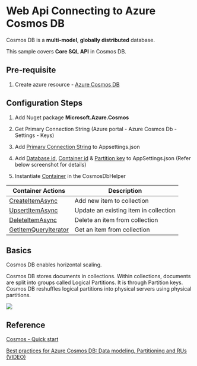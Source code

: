 # Web Api Connecting to Azure Cosmos DB

Cosmos DB is a **multi-model**, **globally distributed** database.

This sample covers **Core SQL API** in Cosmos DB.

## Pre-requisite
1. Create azure resource - [Azure Cosmos DB](https://docs.microsoft.com/en-us/azure/cosmos-db/create-sql-api-dotnet)


## Configuration Steps

1. Add Nuget package **Microsoft.Azure.Cosmos**

2. Get Primary Connection String (Azure portal - Azure Cosmos Db - Settings - Keys)

3. Add [Primary Connection String](https://github.com/nidhisht/AzureSamples/blob/45438ad735b463bd0dc22576042702c445a97ac5/csharp_dotnetcore/09.webapi-cosmos-sqlapi/appsettings.Development.json#L10) to Appsettings.json

4. Add [Database id](https://github.com/nidhisht/AzureSamples/blob/45438ad735b463bd0dc22576042702c445a97ac5/csharp_dotnetcore/09.webapi-cosmos-sqlapi/appsettings.Development.json#L11), [Container id](https://github.com/nidhisht/AzureSamples/blob/45438ad735b463bd0dc22576042702c445a97ac5/csharp_dotnetcore/09.webapi-cosmos-sqlapi/appsettings.Development.json#L12) & [Partition key](https://github.com/nidhisht/AzureSamples/blob/45438ad735b463bd0dc22576042702c445a97ac5/csharp_dotnetcore/09.webapi-cosmos-sqlapi/appsettings.Development.json#L13) to AppSettings.json  (Refer below screenshot for details)

5. Instantiate [Container](https://github.com/nidhisht/AzureSamples/blob/45438ad735b463bd0dc22576042702c445a97ac5/csharp_dotnetcore/09.webapi-cosmos-sqlapi/DataAccess/CosmosDbHelper.cs#L18) in the CosmosDbHelper




| Container Actions | Description |
| --- | --- |
|[CreateItemAsync](https://github.com/nidhisht/AzureSamples/blob/ea24986cf54f5d54dde9a4c9a754ed754080f4bd/csharp_dotnetcore/09.webapi-cosmos-sqlapi/DataAccess/CosmosDbHelper.cs#L24) | Add new item to collection |
| [UpsertItemAsync](https://github.com/nidhisht/AzureSamples/blob/ea24986cf54f5d54dde9a4c9a754ed754080f4bd/csharp_dotnetcore/09.webapi-cosmos-sqlapi/DataAccess/CosmosDbHelper.cs#L29) | Update an existing item in collection |
| [DeleteItemAsync](https://github.com/nidhisht/AzureSamples/blob/ea24986cf54f5d54dde9a4c9a754ed754080f4bd/csharp_dotnetcore/09.webapi-cosmos-sqlapi/DataAccess/CosmosDbHelper.cs#L34) | Delete an item from collection |
| [GetItemQueryIterator](https://github.com/nidhisht/AzureSamples/blob/ea24986cf54f5d54dde9a4c9a754ed754080f4bd/csharp_dotnetcore/09.webapi-cosmos-sqlapi/DataAccess/CosmosDbHelper.cs#L58) | Get an item from collection |


## Basics
Cosmos DB enables horizontal scaling.

Cosmos DB stores documents in collections. Within collections, documents are split into groups called Logical Partitions. It is through Partition keys. Cosmos DB reshuffles logical partitions into physical servers using physical partitions.

![](https://user-images.githubusercontent.com/42999787/79558583-012da200-80c2-11ea-8637-660c1a6b09f3.png)

## Reference
[Cosmos - Quick start](https://docs.microsoft.com/en-us/azure/cosmos-db/create-sql-api-dotnet)

[Best practices for Azure Cosmos DB: Data modeling, Partitioning and RUs (VIDEO)](https://azure.microsoft.com/en-in/resources/videos/build-2019-best-practices-for-azure-cosmos-db-data-modeling-partitioning-and-rus/)
